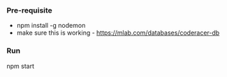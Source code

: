 
### Pre-requisite
* npm install -g nodemon
* make sure this is working - https://mlab.com/databases/coderacer-db

### Run

npm start